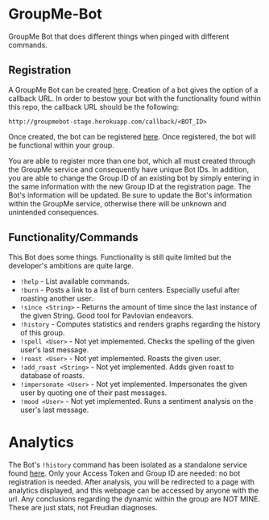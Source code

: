 # GroupMe-Bot
GroupMe Bot that does different things when pinged with different commands.

## Registration
A GroupMe Bot can be created [here](https://dev.groupme.com/docs/v3). Creation of a bot gives the option of a callback URL. In order to bestow your bot with the functionality found within this repo, the callback URL should be the following:
```
http://groupmebot-stage.herokuapp.com/callback/<BOT_ID>
```
Once created, the bot can be registered [here](http://groupmebot-stage.herokuapp.com/register). Once registered, the bot will be functional within your group.

You are able to register more than one bot, which all must created through the GroupMe service and consequently have unique Bot IDs. In addition, you are able to change the Group ID of an existing bot by simply entering in the same information with the new Group ID at the registration page. The Bot's information will be updated. Be sure to update the Bot's information within the GroupMe service, otherwise there will be unknown and unintended consequences.

## Functionality/Commands
This Bot does some things. Functionality is still quite limited but the developer's ambitions are quite large.

+ `!help` - List available commands.
+ `!burn` - Posts a link to a list of burn centers. Especially useful after roasting another user.
+ `!since <String>` - Returns the amount of time since the last instance of the given String. Good tool for Pavlovian endeavors.
+ `!history` - Computes statistics and renders graphs regarding the history of this group.
+ `!spell <User>` - Not yet implemented. Checks the spelling of the given user's last message.
+ `!roast <User>` - Not yet implemented. Roasts the given user.
+ `!add_roast <String>` - Not yet implemented. Adds given roast to database of roasts.
+ `!impersonate <User>` - Not yet implemented. Impersonates the given user by quoting one of their past messages.
+ `!mood <User>` - Not yet implemented. Runs a sentiment analysis on the user's last message.

# Analytics
The Bot's `!history` command has been isolated as a standalone service found [here](http://groupmebot-stage.herokuapp.com/analyze). Only your Access Token and Group ID are needed: no bot registration is needed. After analysis, you will be redirected to a page with analytics displayed, and this webpage can be accessed by anyone with the url. Any conclusions regarding the dynamic within the group are NOT MINE. These are just stats, not Freudian diagnoses. 


